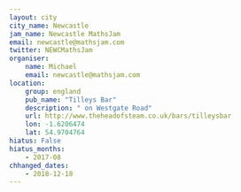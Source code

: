 ```yaml
---
layout: city                                           
city_name: Newcastle                                                               
jam_name: Newcastle MathsJam
email: newcastle@mathsjam.com
twitter: NEWCMathsJam
organiser:
    name: Michael
    email: newcastle@mathsjam.com
location:
    group: england
    pub_name: "Tilleys Bar"
    description: " on Westgate Road"
    url: http://www.theheadofsteam.co.uk/bars/tilleysbar
    lon: -1.6206474
    lat: 54.9704764
hiatus: False
hiatus_months:
    - 2017-08
chhanged_dates:
    - 2018-12-18
---
```

